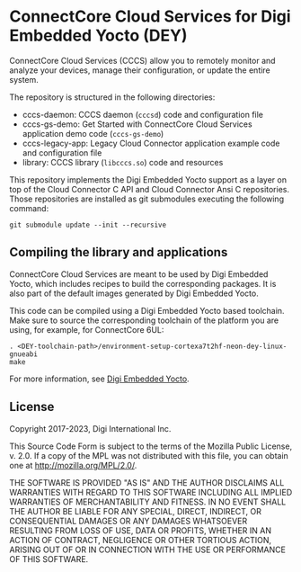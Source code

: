 ConnectCore Cloud Services for Digi Embedded Yocto (DEY)
========================================================
ConnectCore Cloud Services (CCCS) allow you to remotely monitor and analyze your
devices, manage their configuration, or update the entire system.

The repository is structured in the following directories:

* cccs-daemon: CCCS daemon (`cccsd`) code and configuration file
* cccs-gs-demo: Get Started with ConnectCore Cloud Services application demo
code (`cccs-gs-demo`)
* cccs-legacy-app: Legacy Cloud Connector application example code and
configuration file
* library: CCCS library (`libcccs.so`) code and resources

This repository implements the Digi Embedded Yocto support as a layer on top
of the Cloud Connector C API and Cloud Connector Ansi C repositories. Those
repositories are installed as git submodules executing the following command:

```
git submodule update --init --recursive
```

Compiling the library and applications
--------------------------------------
ConnectCore Cloud Services are meant to be used by Digi Embedded Yocto, which
includes recipes to build the corresponding packages.
It is also part of the default images generated by Digi Embedded Yocto.

This code can be compiled using a Digi Embedded Yocto based toolchain.
Make sure to source the corresponding toolchain of the platform you are using,
for example, for ConnectCore 6UL:

```
. <DEY-toolchain-path>/environment-setup-cortexa7t2hf-neon-dey-linux-gnueabi
make
```

For more information, see [Digi Embedded Yocto](https://github.com/digi-embedded/meta-digi).

License
-------
Copyright 2017-2023, Digi International Inc.

This Source Code Form is subject to the terms of the Mozilla Public
License, v. 2.0. If a copy of the MPL was not distributed with this
file, you can obtain one at http://mozilla.org/MPL/2.0/.

THE SOFTWARE IS PROVIDED "AS IS" AND THE AUTHOR DISCLAIMS ALL WARRANTIES
WITH REGARD TO THIS SOFTWARE INCLUDING ALL IMPLIED WARRANTIES OF
MERCHANTABILITY AND FITNESS. IN NO EVENT SHALL THE AUTHOR BE LIABLE FOR
ANY SPECIAL, DIRECT, INDIRECT, OR CONSEQUENTIAL DAMAGES OR ANY DAMAGES
WHATSOEVER RESULTING FROM LOSS OF USE, DATA OR PROFITS, WHETHER IN AN
ACTION OF CONTRACT, NEGLIGENCE OR OTHER TORTIOUS ACTION, ARISING OUT OF
OR IN CONNECTION WITH THE USE OR PERFORMANCE OF THIS SOFTWARE.
